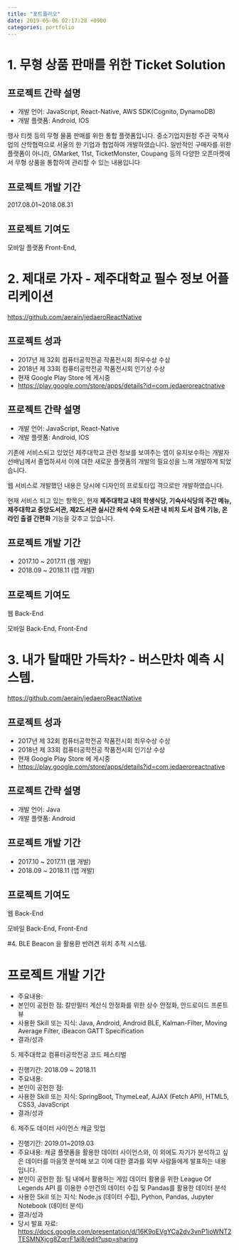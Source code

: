 ```yaml
---
title: "포트폴리오"
date: 2019-05-06 02:17:28 +0900
categories: portfolio
---
```


# 1. 무형 상품 판매를 위한 Ticket Solution
## 프로젝트 간략 설명
- 개발 언어: JavaScript, React-Native, AWS SDK(Cognito, DynamoDB)
- 개발 플랫폼: Android, IOS

행사 티켓 등의 무형 물품 판매를 위한 통합 플랫폼입니다. 중소기업지원청 주관 국책사업의 산학협력으로 서울의 한 기업과 협업하여 개발하였습니다. 일반적인 구매자를 위한 플랫폼이 아니라, GMarket, 11st, TicketMonster, Coupang 등의 다양한 오픈마켓에서 무형 상품을 통합하여 관리할 수 있는 내용입니다

## 프로젝트 개발 기간
2017.08.01~2018.08.31
## 프로젝트 기여도
모바일 플랫폼 Front-End,

# 2. 제대로 가자 - 제주대학교 필수 정보 어플리케이션
https://github.com/aerain/jedaeroReactNative
## 프로젝트 성과
- 2017년 제 32회 컴퓨터공학전공 작품전시회 최우수상 수상
- 2018년 제 33회 컴퓨터공학전공 작품전시회 인기상 수상
- 현재 Google Play Store 에 게시중
- https://play.google.com/store/apps/details?id=com.jedaeroreactnative

## 프로젝트 간략 설명
- 개발 언어: JavaScript, React-Native
- 개발 플랫폼: Android, IOS

 기존에 서비스되고 있었던 제주대학교 관련 정보를 보여주는 앱이 유지보수하는 개발자 선배님께서 졸업하셔서 이에 대한 새로운 플랫폼의 개발의 필요성을 느껴 개발하게 되었습니다. 

 웹 서비스로 개발했던 내용은 당시에 디자인의 프로토타입 격으로만 개발하였습니다.
 
 현재 서비스 되고 있는 항목은, 현재 **제주대학교 내의 학생식당, 기숙사식당의 주간 메뉴, 제주대학교 중앙도서관, 제2도서관 실시간 좌석 수와 도서관 내 비치 도서 검색 기능, 온라인 출결 간편화** 기능을 갖추고 있습니다.   

## 프로젝트 개발 기간
- 2017.10 ~ 2017.11 (웹 개발)
- 2018.09 ~ 2018.11 (앱 개발)
## 프로젝트 기여도
웹 Back-End

모바일 Back-End, Front-End

# 3. 내가 탈때만 가득차? - 버스만차 예측 시스템.    
https://github.com/aerain/jedaeroReactNative
## 프로젝트 성과
- 2017년 제 32회 컴퓨터공학전공 작품전시회 최우수상 수상
- 2018년 제 33회 컴퓨터공학전공 작품전시회 인기상 수상
- 현재 Google Play Store 에 게시중
- https://play.google.com/store/apps/details?id=com.jedaeroreactnative

## 프로젝트 간략 설명
- 개발 언어: Java
- 개발 플랫폼: Android


## 프로젝트 개발 기간
- 2017.10 ~ 2017.11 (웹 개발)
- 2018.09 ~ 2018.11 (앱 개발)
## 프로젝트 기여도
웹 Back-End

모바일 Back-End, Front-End

#4. BLE Beacon 을 활용환 반려견 위치 추적 시스템.
# 프로젝트 개발 기간
- 주요내용: 
- 본인이 공헌한 점: 칼만필터 계산식 안정화를 위한 상수 안정화, 안드로이드 프론트 뷰
- 사용한 Skill 또는 지식: Java, Android, Android BLE, Kalman-Filter, Moving Average Filter, iBeacon GATT Specification
- 결과/성과

5. 제주대학교 컴퓨터공학전공 코드 페스티벌
- 진행기간: 2018.09 ~ 2018.11
- 주요내용: 
- 본인이 공헌한 점: 
- 사용한 Skill 또는 지식: SpringBoot, ThymeLeaf, AJAX (Fetch API), HTML5, CSS3, JavaScript
- 결과/성과 
6. 제주도 데이터 사이언스 캐글 밋업
- 진행기간: 2019.01~2019.03
- 주요내용: 캐글 플랫폼을 활용한 데이터 사이언스와, 이 외에도 자기가 분석하고 싶은 데이터를 마음껏 분석해 보고 이에 대한 결과를 외부 사람들에게 발표하는 내용입니다.
- 본인이 공헌한 점: 팀 내에서 활용하는 게임 데이터 활용을 위한 League Of Legends API 를 이용한 수만건의 데이터 수집 및 Pandas를 활용한 데이터 분석
- 사용한 Skill 또는 지식: Node.js (데이터 수집), Python, Pandas, Jupyter Notebook (데이터 분석)
- 결과/성과
- 당시 발표 자료: https://docs.google.com/presentation/d/16K9oEVgYCa2dv3vnP1ioWNT2TESMNXjcg8ZqrrF1al8/edit?usp=sharing